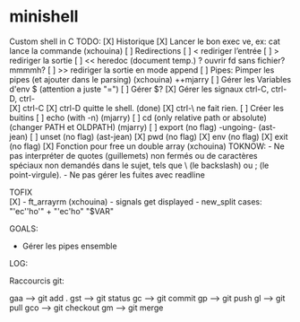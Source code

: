 # minishell
Custom shell in C
TODO:
[X]	Historique
[X] Lancer le bon exec ve, ex: cat lance la commande (xchouina)
[ ] Redirections
	[ ] <	rediriger l’entrée
	[ ] >	rediriger la sortie
	[ ] <<	heredoc (document temp.) ? ouvrir fd sans fichier? mmmmh?
	[ ] >>	rediriger la sortie en mode append
[ ] Pipes: Pimper les pipes (et ajouter dans le parsing) (xchouina) ++mjarry
[ ] Gérer les Variables d'env $ (attention a juste "=")
[ ] Gérer $?
[X] Gérer les signaux ctrl-C, ctrl-D, ctrl-\
	[X] ctrl-C
	[X] ctrl-D quitte le shell. (done)
	[X] ctrl-\ ne fait rien.
[ ] Créer les buitins
	[ ] echo (with -n) (mjarry)
	[ ] cd (only relative path or absolute)(changer PATH et OLDPATH) (mjarry)
	[ ] export (no flag) -ungoing- (ast-jean)
	[ ] unset (no flag) (ast-jean)
	[X] pwd (no flag)
	[X] env (no flag)
	[X] exit (no flag)
[X] Fonction pour free un double array (xchouina)
TOKNOW: 
	- Ne pas interpréter de quotes (guillemets) non fermés ou de caractères spéciaux non demandés dans le sujet, tels que \ (le backslash) ou ; (le point-virgule).
	- Ne pas gérer les fuites avec readline 

 TOFIX  
[X]	- ft_arrayrm (xchouina)
	- signals get displayed
	- new_split cases:
		"'ec''ho'" + "'ec'ho"
		"$VAR"



GOALS:

- Gérer les pipes ensemble



LOG:

Raccourcis git:

gaa	—> git add .
gst	—> git status
gc	—> git commit
gp	—> git push
gl	—> git pull
gco	—> git checkout
gm	—> git merge
